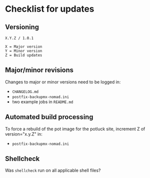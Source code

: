 # Checklist for updates

## Versioning
```
X.Y.Z / 1.0.1

X = Major version
Y = Minor version
Z = Build updates
```

## Major/minor revisions
Changes to major or minor versions need to be logged in:
* `CHANGELOG.md`
* `postfix-backupmx-nomad.ini`
* two example jobs in `README.md`

## Automated build processing
To force a rebuild of the pot image for the potluck site, increment Z of version="x.y.Z" in:
* `postfix-backupmx-nomad.ini`

## Shellcheck
Was `shellcheck` run on all applicable shell files?
